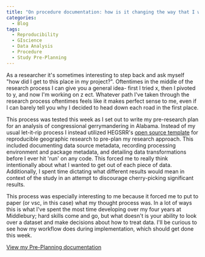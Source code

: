 ```yaml
---
title: "On procedure documentation: how is it changing the way that I work?"
categories:
  - Blog
tags:
  - Reproducibility
  - GIscience
  - Data Analysis
  - Procedure 
  - Study Pre-Planning
---
```


As a researcher it's sometimes interesting to step back and ask myself "how did I get to this place in my project?". Oftentimes in the middle of the research process I can give you a general idea- first I tried x, then I pivoted to y, and now I'm working on z ect. Whatever path I've taken through the research process oftentimes feels like it makes perfect sense to me, even if I can barely tell you why I decided to head down each road in the first place. 

This process was tested this week as I set out to write my pre-research plan for an analysis of congressional gerrymandering in Alabama. Instead of my usual let-it-rip process I instead utilized HEGSRR's [open source template](https://github.com/HEGSRR/HEGSRR-Template) for reproducible geographic research to pre-plan my research approach. This included documenting data source metadata, recording processing environment and package metadata, and detailing data transformations before I ever hit 'run' on any code. This forced me to really think intentionally about what I wanted to get out of each piece of data. Additionally, I spent time dictating what different results would mean in context of the study in an attempt to discourage cherry-picking significant results. 

This process was especially interesting to me because it forced me to put to paper (or vsc, in this case) what my thought process was. In a lot of ways this is what I've spent the most time developing over my four years at Middlebury; hard skills come and go, but what doesn't is your ability to look over a dataset and make decisions about how to treat data. I'll be curious to see how my workflow does during implementation, which should get done this week.  

[View my Pre-Planning documentation](../assets/pre_planning_documentation.html)